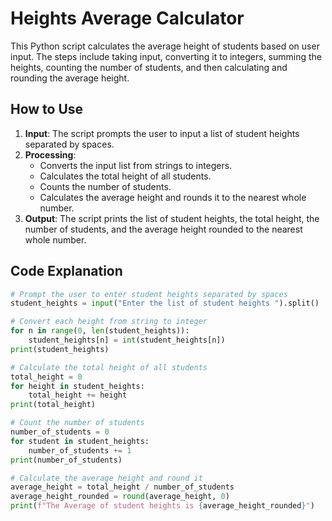 # Heights Average Calculator

This Python script calculates the average height of students based on user input. The steps include taking input, converting it to integers, summing the heights, counting the number of students, and then calculating and rounding the average height.

## How to Use

1. **Input**: The script prompts the user to input a list of student heights separated by spaces.
2. **Processing**:
   - Converts the input list from strings to integers.
   - Calculates the total height of all students.
   - Counts the number of students.
   - Calculates the average height and rounds it to the nearest whole number.
3. **Output**: The script prints the list of student heights, the total height, the number of students, and the average height rounded to the nearest whole number.

## Code Explanation

```python
# Prompt the user to enter student heights separated by spaces
student_heights = input("Enter the list of student heights ").split()

# Convert each height from string to integer
for n in range(0, len(student_heights)):
    student_heights[n] = int(student_heights[n])
print(student_heights)

# Calculate the total height of all students
total_height = 0
for height in student_heights:
    total_height += height
print(total_height)

# Count the number of students
number_of_students = 0
for student in student_heights:
    number_of_students += 1
print(number_of_students)

# Calculate the average height and round it
average_height = total_height / number_of_students
average_height_rounded = round(average_height, 0)
print(f"The Average of student heights is {average_height_rounded}")

